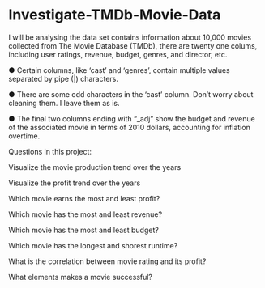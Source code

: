 # Investigate-TMDb-Movie-Data

I will be analysing the data set contains information about 10,000 movies collected from The Movie Database (TMDb), there are twenty one colums, including user ratings, revenue, budget, genres, and director, etc.

● Certain columns, like ‘cast’ and ‘genres’, contain multiple values separated by pipe (|) characters.

● There are some odd characters in the ‘cast’ column. Don’t worry about cleaning them. I leave them as is.

● The final two columns ending with “_adj” show the budget and revenue of the associated movie in terms of 2010 dollars, accounting for inflation overtime.

Questions in this project:

Visualize the movie production trend over the years

Visualize the profit trend over the years

Which movie earns the most and least profit?

Which movie has the most and least revenue?

Which movie has the most and least budget?

Which movie has the longest and shorest runtime?

What is the correlation between movie rating and its profit?

What elements makes a movie successful?
